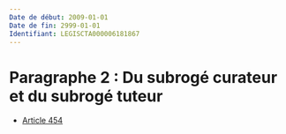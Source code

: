 ```yaml
---
Date de début: 2009-01-01
Date de fin: 2999-01-01
Identifiant: LEGISCTA000006181867
---
```


<h1>Paragraphe 2 : Du subrogé curateur et du subrogé tuteur</h1>

- [Article 454](article_454.md)
